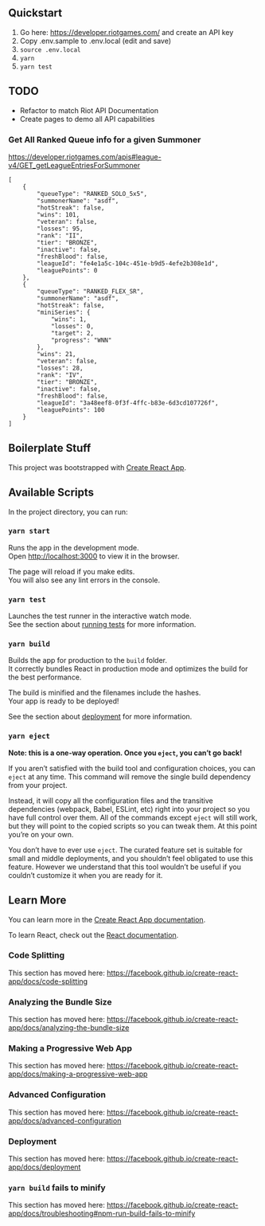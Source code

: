 ## Quickstart

1. Go here: https://developer.riotgames.com/ and create an API key
1. Copy .env.sample to .env.local (edit and save)
1. `source .env.local`
1. `yarn`
1. `yarn test`

## TODO

- Refactor to match Riot API Documentation
- Create pages to demo all API capabilities
      
### Get All Ranked Queue info for a given Summoner

https://developer.riotgames.com/apis#league-v4/GET_getLeagueEntriesForSummoner

```
[
    {
        "queueType": "RANKED_SOLO_5x5",
        "summonerName": "asdf",
        "hotStreak": false,
        "wins": 101,
        "veteran": false,
        "losses": 95,
        "rank": "II",
        "tier": "BRONZE",
        "inactive": false,
        "freshBlood": false,
        "leagueId": "fe4e1a5c-104c-451e-b9d5-4efe2b308e1d",
        "leaguePoints": 0
    },
    {
        "queueType": "RANKED_FLEX_SR",
        "summonerName": "asdf",
        "hotStreak": false,
        "miniSeries": {
            "wins": 1,
            "losses": 0,
            "target": 2,
            "progress": "WNN"
        },
        "wins": 21,
        "veteran": false,
        "losses": 28,
        "rank": "IV",
        "tier": "BRONZE",
        "inactive": false,
        "freshBlood": false,
        "leagueId": "3a48eef8-0f3f-4ffc-b83e-6d3cd107726f",
        "leaguePoints": 100
    }
]
```

## Boilerplate Stuff

This project was bootstrapped with [Create React App](https://github.com/facebook/create-react-app).

## Available Scripts

In the project directory, you can run:

### `yarn start`

Runs the app in the development mode.<br />
Open [http://localhost:3000](http://localhost:3000) to view it in the browser.

The page will reload if you make edits.<br />
You will also see any lint errors in the console.

### `yarn test`

Launches the test runner in the interactive watch mode.<br />
See the section about [running tests](https://facebook.github.io/create-react-app/docs/running-tests) for more information.

### `yarn build`

Builds the app for production to the `build` folder.<br />
It correctly bundles React in production mode and optimizes the build for the best performance.

The build is minified and the filenames include the hashes.<br />
Your app is ready to be deployed!

See the section about [deployment](https://facebook.github.io/create-react-app/docs/deployment) for more information.

### `yarn eject`

**Note: this is a one-way operation. Once you `eject`, you can’t go back!**

If you aren’t satisfied with the build tool and configuration choices, you can `eject` at any time. This command will remove the single build dependency from your project.

Instead, it will copy all the configuration files and the transitive dependencies (webpack, Babel, ESLint, etc) right into your project so you have full control over them. All of the commands except `eject` will still work, but they will point to the copied scripts so you can tweak them. At this point you’re on your own.

You don’t have to ever use `eject`. The curated feature set is suitable for small and middle deployments, and you shouldn’t feel obligated to use this feature. However we understand that this tool wouldn’t be useful if you couldn’t customize it when you are ready for it.

## Learn More

You can learn more in the [Create React App documentation](https://facebook.github.io/create-react-app/docs/getting-started).

To learn React, check out the [React documentation](https://reactjs.org/).

### Code Splitting

This section has moved here: https://facebook.github.io/create-react-app/docs/code-splitting

### Analyzing the Bundle Size

This section has moved here: https://facebook.github.io/create-react-app/docs/analyzing-the-bundle-size

### Making a Progressive Web App

This section has moved here: https://facebook.github.io/create-react-app/docs/making-a-progressive-web-app

### Advanced Configuration

This section has moved here: https://facebook.github.io/create-react-app/docs/advanced-configuration

### Deployment

This section has moved here: https://facebook.github.io/create-react-app/docs/deployment

### `yarn build` fails to minify

This section has moved here: https://facebook.github.io/create-react-app/docs/troubleshooting#npm-run-build-fails-to-minify
